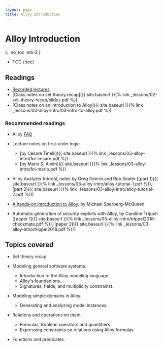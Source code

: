 ```yaml
---
layout: page
title: Alloy Introduction
---
```


# Alloy Introduction
{: .no_toc .mb-2 }

- TOC
{:toc}

## Readings

- [Recorded lectures](https://youtube.com/playlist?list=PLeIbBi3CwMZxRUSUJbwyeerfCptuP19Br)
- [Class notes on set theory recap]({{ site.baseurl }}{% link _lessons/02-set-theory-recap/slides.pdf %})
- [Class notes on an introduction to Alloy]({{ site.baseurl }}{% link _lessons/03-alloy-intro/03-intro-to-alloy.pdf %})

### Recommended readings

- Alloy [FAQ](http://alloytools.org/faq/faq.html)
- Lecture notes on first-order logic
  - [by Cesare Tinelli]({{ site.baseurl }}{% link _lessons/03-alloy-intro/fol-cesare.pdf %})
  - [by Mario S. Alvim]({{ site.baseurl }}{% link _lessons/03-alloy-intro/fol-mario.pdf %})
- Alloy Analyzer tutorial, notes by Greg Dennis and Rob Seater [[part 1]({{ site.baseurl }}{% link _lessons/03-alloy-intro/alloy-tutorial-1.pdf %}), [part 2]({{ site.baseurl }}{% link _lessons/03-alloy-intro/alloy-tutorial-2.pdf %})]
- [A hands-on introduction to Alloy](https://blackmesatech.com/2013/07/alloy/), by Michael Sperberg-McQueen

- Automatic generation of security exploits with Alloy, by Caroline Trippel [[paper 1]({{ site.baseurl }}{% link _lessons/03-alloy-intro/trippel2018-checkmate.pdf %}), [paper 2]({{ site.baseurl }}{% link _lessons/03-alloy-intro/trippel2018.pdf %})]

## Topics covered

- Set theory recap

- Modeling general software systems.
  - Introduction to the Alloy modeling language.
  - Alloy's foundadions.
  - Signatures, fields, and multiplicity constrainst.

- Modeling simple domains in Alloy.
  - Generating and analyzing model instances.

- Relations and operations on them.
  - Formulas, Boolean operators and quantifiers.
  - Expressing constraints on relations using Alloy formulas.

- Functions and predicates.

